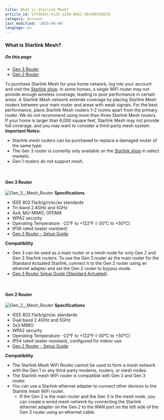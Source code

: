 ```yaml
---
title: What is Starlink Mesh?
article_id: 57f4bd5c-4125-2210-8bb2-30c90b558b7b
category: Account
last_modified: '2025-04-04'
language: en
---
```


### What is Starlink Mesh?
##### On this page
  * [Gen 3 Router](https://www.starlink.com/support/article/#gen-3-router)
  * [Gen 2 Router](https://www.starlink.com/support/article/#gen-2-router)


To purchase Starlink Mesh for your home network, log into your account and visit the [Starlink shop](https://www.starlink.com/support/article/<https:/starlink.com/shop/>).
In some homes, a single WiFi router may not provide enough wireless coverage, leading to poor performance in certain areas. A Starlink Mesh network extends coverage by placing Starlink Mesh routers between your main router and areas with weak signals. For the best performance, place Starlink Mesh routers 1–2 rooms apart from the primary router.
We do not recommend using more than three Starlink Mesh routers. If your home is larger than 6,000 square feet, Starlink Mesh may not provide full coverage, and you may want to consider a third-party mesh system.
​ 
**Important Notes:**
  * Starlink mesh routers can be purchased to replace a damaged router of the same type.
  * The Gen 3 router is currently only available on the [Starlink shop](https://www.starlink.com/support/article/<starlink.com/shop>) in select markets.
  * Gen 1 routers do not support mesh.


​ 
#### Gen 3 Router
![Gen_3__Mesh_Router](https://www.starlink.com/public-files/Gen3_WiFi_Face.png)
**Specifications**
  * IEEE 802.11a/b/g/n/ac/ax standards
  * Tri-band 2.4GHz and 5GHz
  * 4x4, MU-MIMO, OFDMA
  * WPA2 security
  * Operating Temperature: -22°F to +122°F (-30°C to +50°C)
  * IP56 rated (water resistant)
  * [Gen 3 Router - Setup Guide](https://www.starlink.com/support/article/<https:/www.starlink.com/support/article/63357ec4-8fbe-7f65-530f-76fd55192104>)


**Compatibility**
  * Gen 3 can be used as a main router or a mesh node for only Gen 2 and Gen 3 Starlink routers. To use the Gen 3 router as the main router for the Standard Actuated Starlink, connect it to the Gen 2 router using an ethernet adapter and set the Gen 2 router to bypass mode.
  * [Gen 3 Router Setup Guide (Standard Actuated)](https://www.starlink.com/support/article/<https:/www.starlink.com/public-files/Gen3RouterSetupGuideStandardGen2.pdf>).


​ 
#### Gen 2 Router
![Gen_2__Mesh_Router](https://www.starlink.com/public-files/Gen_2_Face.png)
**Specifications**
  * IEEE 802.11a/b/g/n/ac standards
  * Dual band 2.4GHz and 5GHz
  * 3x3 MIMO
  * WPA2 security
  * Operating Temperature: -22°F to +122°F (-30°C to +50°C)
  * IP54 rated (water resistant), configured for indoor use
  * [Gen 2 Router - Setup Guide](https://www.starlink.com/support/article/<https:/www.starlink.com/support/article/5d40ff67-9ccd-aa45-ed3f-bcd5ec421174>)


**Compatibility**
  * The Starlink Mesh WiFi Router cannot be used to form a mesh network with the Gen 1 or any third-party modems, routers, or mesh nodes.
  * The Starlink mesh WiFi router is compatible with Gen 2 and Gen 3 router.
  * You can use a Starlink ethernet adapter to connect other devices to the Starlink mesh WiFi router.
    * If the Gen 2 is the main router and the Gen 3 is the mesh node, you can create a wired mesh network by connecting the Starlink ethernet adapter on the Gen 2 to the WAN port on the left side of the Gen 3 router using an ethernet cable.